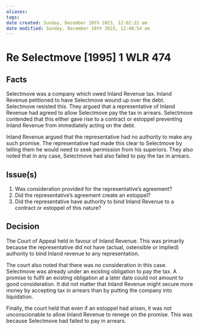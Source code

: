 ```yaml
---
aliases: 
tags: 
date created: Sunday, December 10th 2023, 12:02:22 am
date modified: Sunday, December 10th 2023, 12:40:54 am
---
```


# Re Selectmove [1995] 1 WLR 474

## Facts

Selectmove was a company which owed Inland Revenue tax. Inland Revenue petitioned to have Selectmove wound up over the debt. Selectmove resisted this. They argued that a representative of Inland Revenue had agreed to allow Selectmove pay the tax in arrears. Selectmove contended that this either gave rise to a contract or estoppel preventing Inland Revenue from immediately acting on the debt.

Inland Revenue argued that the representative had no authority to make any such promise. The representative had made this clear to Selectmove by telling them he would need to seek permission from his superiors. They also noted that in any case, Selectmove had also failed to pay the tax in arrears.

## Issue(s)

1. Was consideration provided for the representative’s agreement?
2. Did the representative’s agreement create an estoppel?
3. Did the representative have authority to bind Inland Revenue to a contract or estoppel of this nature?

## Decision

The Court of Appeal held in favour of Inland Revenue. This was primarily because the representative did not have (actual, ostensible or implied) authority to bind Inland revenue to any representation.

The court also noted that there was no consideration in this case. Selectmove was already under an existing obligation to pay the tax. A promise to fulfil an existing obligation at a later date could not amount to good consideration. It did not matter that Inland Revenue might secure more money by accepting tax in arrears than by putting the company into liquidation.

Finally, the court held that even if an estoppel had arisen, it was not unconscionable to allow Inland Revenue to renege on the promise. This was because Selectmove had failed to pay in arrears.

